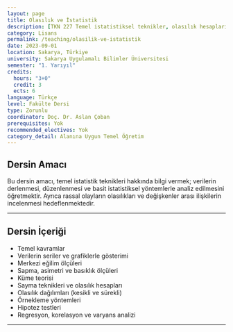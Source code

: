 ```yaml
---
layout: page
title: Olasılık ve İstatistik
description: [TKN 227 Temel istatistiksel teknikler, olasılık hesapları ve değişkenler arası ilişkilerin analizine yönelik uygulamalı bir giriş.]
category: Lisans
permalink: /teaching/olasilik-ve-istatistik
date: 2023-09-01
location: Sakarya, Türkiye
university: Sakarya Uygulamalı Bilimler Üniversitesi
semester: "1. Yarıyıl"
credits:
  hours: "3+0"
  credit: 3
  ects: 6
language: Türkçe
level: Fakülte Dersi
type: Zorunlu
coordinator: Doç. Dr. Aslan Çoban
prerequisites: Yok
recommended_electives: Yok
category_detail: Alanına Uygun Temel Öğretim
---
```


## Dersin Amacı

Bu dersin amacı, temel istatistik teknikleri hakkında bilgi vermek; verilerin derlenmesi, düzenlenmesi ve basit istatistiksel yöntemlerle analiz edilmesini öğretmektir. Ayrıca rassal olayların olasılıkları ve değişkenler arası ilişkilerin incelenmesi hedeflenmektedir.

---

## Dersin İçeriği

- Temel kavramlar  
- Verilerin seriler ve grafiklerle gösterimi  
- Merkezi eğilim ölçüleri  
- Sapma, asimetri ve basıklık ölçüleri  
- Küme teorisi  
- Sayma teknikleri ve olasılık hesapları  
- Olasılık dağılımları (kesikli ve sürekli)  
- Örnekleme yöntemleri  
- Hipotez testleri  
- Regresyon, korelasyon ve varyans analizi

---